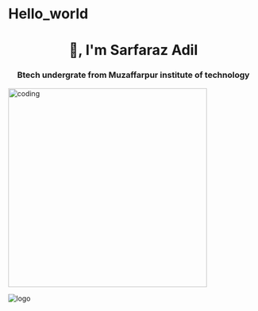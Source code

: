 # Hello_world

<html lang="en">
<head>
    <meta charset="UTF-8">
    <meta name="viewport" content="width=device-width, initial-scale=1.0">
    
</head>
<body>
    <h1 align="center">👋, I'm Sarfaraz Adil</h1>
    <h3 align="center"> Btech undergrate from Muzaffarpur institute of technology </h3>
     <img alt="coding" width="400" src="https://user-images.githubusercontent.com/55389276/140866485-8fb1c876-9a8f-4d6a-98dc-08c4981eaf70.gif">
    

![logo](https://i.ibb.co/zJ2xXsC/Whats-App-Image-2023-11-01-at-21-23-29-a3dd9c0d.jpg)

   
    
</body>
</html>
